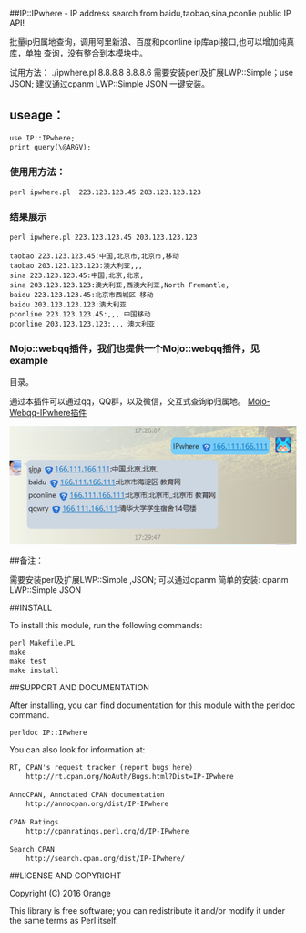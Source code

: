 
##IP::IPwhere - IP address search from baidu,taobao,sina,pconlie public IP API!

批量ip归属地查询，调用阿里新浪、百度和pconline ip库api接口,也可以增加纯真库，单独
查询，没有整合到本模块中。

试用方法： ./ipwhere.pl 8.8.8.8 8.8.8.6
需要安装perl及扩展LWP::Simple；use JSON;
建议通过cpanm LWP::Simple JSON 一键安装。

## useage：
    
    use IP::IPwhere;
    print query(\@ARGV);


### 使用用方法： 

    perl ipwhere.pl  223.123.123.45 203.123.123.123 

### 结果展示
    
    perl ipwhere.pl 223.123.123.45 203.123.123.123

    taobao 223.123.123.45:中国,北京市,北京市,移动
    taobao 203.123.123.123:澳大利亚,,,
    sina 223.123.123.45:中国,北京,北京,
    sina 203.123.123.123:澳大利亚,西澳大利亚,North Fremantle,
    baidu 223.123.123.45:北京市西城区 移动
    baidu 203.123.123.123:澳大利亚
    pconline 223.123.123.45:,,, 中国移动
    pconline 203.123.123.123:,,, 澳大利亚

### Mojo::webqq插件，我们也提供一个Mojo::webqq插件，见example
目录。

通过本插件可以通过qq，QQ群，以及微信，交互式查询ip归属地。
[Mojo-Webqq-IPwhere插件](https://git.oschina.net/ijz/Mojo-Webqq-IPwhere)

![qqipwhere](example/qqip.png)

  
##备注：

   需要安装perl及扩展LWP::Simple ,JSON;
   可以通过cpanm 简单的安装: cpanm LWP::Simple JSON 

    
##INSTALL

To install this module, run the following commands:

	perl Makefile.PL
	make
	make test
	make install

##SUPPORT AND DOCUMENTATION

After installing, you can find documentation for this module with the
perldoc command.

    perldoc IP::IPwhere

You can also look for information at:

    RT, CPAN's request tracker (report bugs here)
        http://rt.cpan.org/NoAuth/Bugs.html?Dist=IP-IPwhere

    AnnoCPAN, Annotated CPAN documentation
        http://annocpan.org/dist/IP-IPwhere

    CPAN Ratings
        http://cpanratings.perl.org/d/IP-IPwhere

    Search CPAN
        http://search.cpan.org/dist/IP-IPwhere/


##LICENSE AND COPYRIGHT

Copyright (C) 2016 Orange

This library is free software; you can redistribute it and/or modify
it under the same terms as Perl itself.
